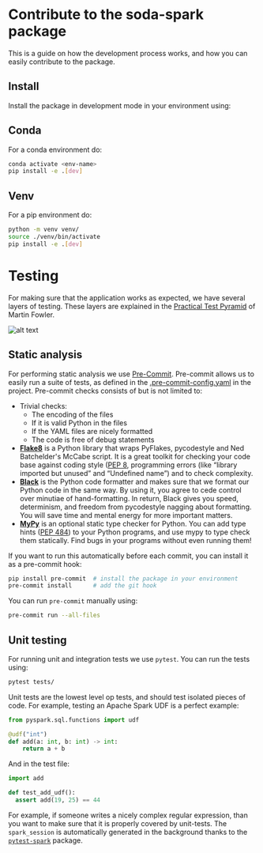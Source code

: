 # Contribute to the soda-spark package

This is a guide on how the development process works, and how you can easily
contribute to the package.

## Install

Install the package in development mode in your environment using:

## Conda

For a conda environment do:

``` bash
conda activate <env-name>
pip install -e .[dev]
```

## Venv

For a pip environment do:

``` bash
python -m venv venv/
source ./venv/bin/activate
pip install -e .[dev]
```

# Testing

For making sure that the application works as expected, we have several layers
of testing. These layers are explained in the
[Practical Test Pyramid](https://martinfowler.com/articles/practical-test-pyramid.html)
of Martin Fowler.

![alt text](static/testing.png "Test Pyramid")

## Static analysis

For performing static analysis we use
[Pre-Commit](https://calmcode.io/pre-commit/the-problem.html). Pre-commit allows
us to easily run a suite of tests, as defined in the
[.pre-commit-config.yaml](.pre-commit-config.yaml) in the project. Pre-commit checks
consists of but is not limited to:

* Trivial checks:
	* The encoding of the files
	* If it is valid Python in the files
	* If the YAML files are nicely formatted
	* The code is free of debug statements
* [**Flake8**](https://pypi.org/project/flake8/) is a Python library that wraps
  PyFlakes, pycodestyle and Ned Batchelder's McCabe script. It is a great
  toolkit for checking your code base against coding style
  ([PEP 8](https://www.python.org/dev/peps/pep-0008/), programming errors (like
  “library imported but unused” and “Undefined name”) and to check complexity.
* [**Black**](https://github.com/psf/black) is the Python code formatter and
  makes sure that we format our Python code in the same way. By using it, you
  agree to cede control over minutiae of hand-formatting. In return, Black gives
  you speed, determinism, and freedom from pycodestyle nagging about formatting.
  You will save time and mental energy for more important matters.
* [**MyPy**](https://github.com/python/mypy) is an optional static type checker
  for Python. You can add type hints
  ([PEP 484](https://www.python.org/dev/peps/pep-0484/)) to your Python
  programs, and use mypy to type check them statically. Find bugs in your
  programs without even running them!

If you want to run this automatically before each commit, you can install it as
a pre-commit hook:

``` bash
pip install pre-commit  # install the package in your environment
pre-commit install      # add the git hook
```

You can run `pre-commit` manually using:

```bash
pre-commit run --all-files
```

## Unit testing

For running unit and integration tests we use `pytest`. You can run the tests
using:

```bash
pytest tests/
```

Unit tests are the lowest level op tests, and should test isolated pieces of
code. For example, testing an Apache Spark UDF is a perfect example:

```python
from pyspark.sql.functions import udf

@udf("int")
def add(a: int, b: int) -> int:
    return a + b
```

And in the test file:
```python
import add

def test_add_udf():
  assert add(19, 25) == 44
```

For example, if someone writes a nicely complex regular expression, than you
want to make sure that it is properly covered by unit-tests. The `spark_session`
is automatically generated in the background thanks to the
[`pytest-spark`](https://pypi.org/project/pytest-spark/) package.
